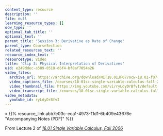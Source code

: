 ```yaml
---
content_type: resource
description: ''
file: null
learning_resource_types: []
ocw_type: ''
optional_tab_title: ''
optional_text: ''
parent_title: 'Session 3: Derivative as Rate of Change'
parent_type: CourseSection
related_resources_text: ''
resource_index_text: ''
resourcetype: Video
title: 'Clip 3: Physical Interpretation of Derivatives'
uid: e249ddec-a589-0510-d6f4-bf8af7054a26
video_files:
  archive_url: https://archive.org/download/MIT18.01JF07/ocw-18.01-f07-lec02_300k.mp4
  video_captions_file: /courses/18-01sc-single-variable-calculus-fall-2010/f684549d0b0c508ab3aa2a1237814bc4_ryLdyDrBfvI.vtt
  video_thumbnail_file: https://img.youtube.com/vi/ryLdyDrBfvI/default.jpg
  video_transcript_file: /courses/18-01sc-single-variable-calculus-fall-2010/8c18813a3986b18b7d811dc3c8ff2f6f_ryLdyDrBfvI.pdf
video_metadata:
  youtube_id: ryLdyDrBfvI
---
```


» {{% resource_link abb7e03c-eca1-4973-11d1-6b409e43676e "Accompanying Notes (PDF)" %}}

From Lecture 2 of [_18.01 Single Variable Calculus, Fall 2006_](/courses/18-01-single-variable-calculus-fall-2006/pages/video-lectures)